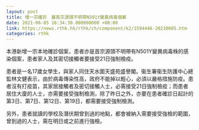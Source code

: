 ```yaml
---
layout: post
title: 增一宗確診　屬首宗源頭不明帶N501Y變異病毒個案
date: 2021-06-05 16:34:30.000000000 +08:00
link: https://news.rthk.hk/rthk/ch/component/k2/1594446-20210605.htm
categories: rthk
---
```


本港新增一宗本地確診個案，患者亦是首宗源頭不明帶有N501Y變異病毒株的感染個案，患者家人及其密切接觸者要接受21日強制檢疫。

患者是一名17歲女學生，與家人同住天水圍天盛苑盛譽閣。衞生署衞生防護中心總監林文健表示，由於病毒傳染性高，政府不能掉以輕心，必須以嚴格措施防疫。患者沒有打疫苗，其家居接觸者及密切接觸人士，必需接受21日強制檢疫；而患者居住大廈的人士，亦需要接受強制檢測，除了昨日之外，亦要在患者確診日起計的第3日、第7日、第12日、第19日，都需要接受強制檢測。

另外，患者就讀的學校及潛伏期曾到過的地點，都會被納入需要接受強檢的範圍，曾到過的人士，需在明日或之前進行強檢。
